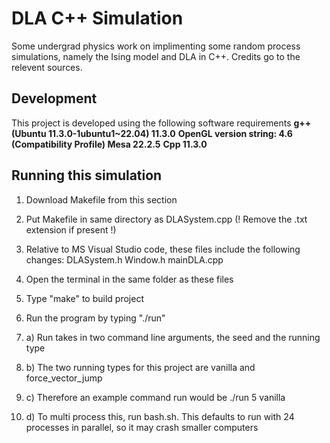 # DLA C++ Simulation

Some undergrad physics work on implimenting some random process simulations, namely the Ising model and DLA in C++. Credits go to the relevent sources. 

## Development 

This project is developed using the following software requirements
    **g++ (Ubuntu 11.3.0-1ubuntu1~22.04) 11.3.0** 
    **OpenGL version string: 4.6 (Compatibility Profile) Mesa 22.2.5** 
    **Cpp 11.3.0** 



## Running this simulation

1. Download Makefile from this section

2. Put Makefile in same directory as DLASystem.cpp (! Remove the .txt extension if present !)

3. Relative to MS Visual Studio code, these files include the following changes: DLASystem.h Window.h mainDLA.cpp

4. Open the terminal in the same folder as these files

5. Type "make" to build project


6. Run the program by typing "./run"
6. a) Run takes in two command line arguments, the seed and the running type
6. b) The two running types for this project are vanilla and force_vector_jump
6. c) Therefore an example command run would be ./run 5 vanilla 
6. d) To multi process this, run bash.sh. This defaults to run with 24 processes in parallel, so it may crash smaller computers

